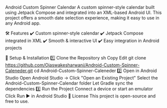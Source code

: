 Android Custom Spinner Calendar
A custom spinner-style calendar built using Jetpack Compose and integrated into an XML-based Android UI. This project offers a smooth date selection experience, making it easy to use in any Android app.

🛠 Features
✔️ Custom spinner-style calendar
✔️ Jetpack Compose integrated in XML
✔️ Smooth & interactive UI
✔️ Easy integration in Android projects

🚀 Setup & Installation
1️⃣ Clone the Repository
sh
Copy
Edit
git clone https://github.com/Ojaswakesharwani/Android-Custom-Spinner-Caleneder.git
cd Android-Custom-Spinner-Caleneder
2️⃣ Open in Android Studio
Open Android Studio → Click "Open an Existing Project"
Select the Android-Custom-Spinner-Calendar folder
Let Gradle sync the dependencies
3️⃣ Run the Project
Connect a device or start an emulator
Click Run ▶ in Android Studio
📜 License
This project is open-source and free to use.
